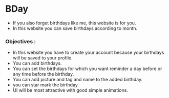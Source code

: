 # BDay

- If you also forget birthdays like me, this website is for you.
- In this website you can save birthdays according to month.

### Objectives :

- In this website you have to create your account because your birthdays will be saved to your profile.
- You can add birthdays.
- You can set the birthdays for which you want reminder a day before or any time before the birthday.
- You can add picture and tag and name to the added birthday.
- you can star mark the birthday.
- UI will be most attractive with good simple animations.
